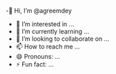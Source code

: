 -👋 Hi, I’m @agreemdey
- 👀 I’m interested in ...
- 🌱 I’m currently learning ...
- 💞️ I’m looking to collaborate on ...
- 📫 How to reach me ...
- 😄 Pronouns: ...
- ⚡ Fun fact: ...

<!---
agreemdey/agreemdey is a ✨ special ✨ repository because its `README.md` (this file) appears on your GitHub profile.
You can click the Preview link to take a look at your changes.
--->
